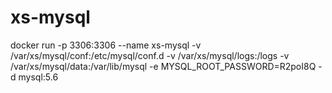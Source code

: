 # xs-mysql
docker run -p 3306:3306 
--name xs-mysql 
-v /var/xs/mysql/conf:/etc/mysql/conf.d 
-v /var/xs/mysql/logs:/logs 
-v /var/xs/mysql/data:/var/lib/mysql 
-e MYSQL_ROOT_PASSWORD=R2poI8Q 
-d mysql:5.6
